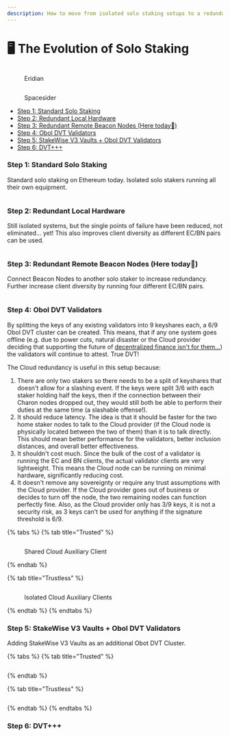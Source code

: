 ```yaml
---
description: How to move from isolated solo staking setups to a redundant DVT system.
---
```


# 🖥 The Evolution of Solo Staking

<div>

<figure><img src="https://raw.githubusercontent.com/DVStakers/docs/main/.gitbook/assets/Eridian.png" alt=""><figcaption><p>Eridian</p></figcaption></figure>

 

<figure><img src=".gitbook/assets/Spacesider.png" alt=""><figcaption><p>Spacesider</p></figcaption></figure>

</div>

* [Step 1: Standard Solo Staking](the-evolution-of-solo-staking.md#step-1-standard-solo-staking)
* [Step 2: Redundant Local Hardware](the-evolution-of-solo-staking.md#step-2-redundant-local-hardware)
* [Step 3: Redundant Remote Beacon Nodes (Here today📍)](the-evolution-of-solo-staking.md#step-3-redundant-remote-beacon-nodes-here-today)
* [Step 4: Obol DVT Validators](the-evolution-of-solo-staking.md#step-4-obol-dvt-validators)
* [Step 5: StakeWise V3 Vaults + Obol DVT Validators](the-evolution-of-solo-staking.md#step-5-stakewise-v3-vaults-+-obol-dvt-validators)
* [Step 6: DVT+++](the-evolution-of-solo-staking.md#step-6-dvt+++)

### Step 1: Standard Solo Staking

Standard solo staking on Ethereum today. Isolated solo stakers running all their own equipment.

<figure><img src=".gitbook/assets/image (2).png" alt=""><figcaption></figcaption></figure>

### Step 2: Redundant Local Hardware

Still isolated systems, but the single points of failure have been reduced, not eliminated... yet! This also improves client diversity as different EC/BN pairs can be used.

<figure><img src=".gitbook/assets/image (3).png" alt=""><figcaption></figcaption></figure>

### Step 3: Redundant Remote Beacon Nodes (Here today📍)

Connect Beacon Nodes to another solo staker to increase redundancy. Further increase client diversity by running four different EC/BN pairs.

<figure><img src=".gitbook/assets/image.png" alt=""><figcaption></figcaption></figure>

### Step 4: Obol DVT Validators

By splitting the keys of any existing validators into 9 keyshares each, a 6/9 Obol DVT cluster can be created. This means, that if any one system goes offline (e.g. due to power cuts, natural disaster or the Cloud provider deciding that supporting the future of [decentralized finance isn't for them...](https://www.coindesk.com/business/2022/08/26/ethereum-could-get-kicked-off-cloud-host-that-powers-10-of-crypto-network/)) the validators will continue to attest. True DVT!

The Cloud redundancy is useful in this setup because:

1. There are only two stakers so there needs to be a split of keyshares that doesn't allow for a slashing event. If the keys were split 3/6 with each staker holding half the keys, then if the connection between their Charon nodes dropped out, they would still both be able to perform their duties at the same time (a slashable offense!).
2. It should reduce latency. The idea is that it should be faster for the two home staker nodes to talk to the Cloud provider (if the Cloud node is physically located between the two of them) than it is to talk directly. This should mean better performance for the validators, better inclusion distances, and overall better effectiveness.
3. It shouldn't cost much. Since the bulk of the cost of a validator is running the EC and BN clients, the actual validator clients are very lightweight. This means the Cloud node can be running on minimal hardware, significantly reducing cost.
4. It doesn't remove any sovereignty or require any trust assumptions with the Cloud provider. If the Cloud provider goes out of business or decides to turn off the node, the two remaining nodes can function perfectly fine. Also, as the Cloud provider only has 3/9 keys, it is not a security risk, as 3 keys can't be used for anything if the signature threshold is 6/9.

{% tabs %}
{% tab title="Trusted" %}
<figure><img src=".gitbook/assets/image (8) (1).png" alt=""><figcaption><p>Shared Cloud Auxiliary Client</p></figcaption></figure>
{% endtab %}

{% tab title="Trustless" %}
<figure><img src=".gitbook/assets/image (9).png" alt=""><figcaption><p>Isolated Cloud Auxiliary Clients</p></figcaption></figure>
{% endtab %}
{% endtabs %}

### Step 5: StakeWise V3 Vaults + Obol DVT Validators

Adding StakeWise V3 Vaults as an additional Obot DVT Cluster.

{% tabs %}
{% tab title="Trusted" %}
<figure><img src=".gitbook/assets/image (4).png" alt=""><figcaption></figcaption></figure>
{% endtab %}

{% tab title="Trustless" %}
<figure><img src=".gitbook/assets/image (7).png" alt=""><figcaption></figcaption></figure>
{% endtab %}
{% endtabs %}

### Step 6: DVT+++







